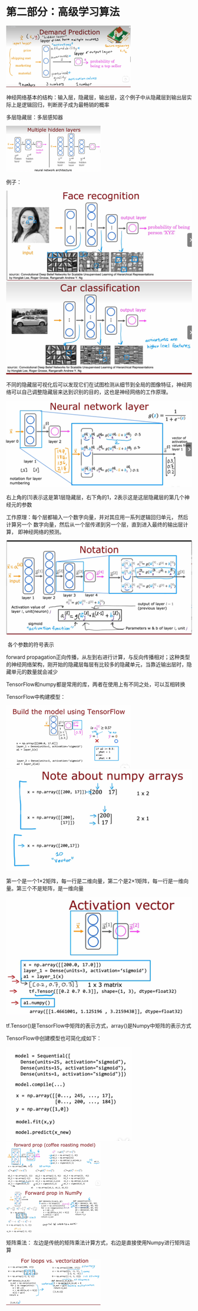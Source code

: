 # 第二部分：高级学习算法

<img src="./图片/image-20231014144607689.png" alt="image-20231014144607689" style="zoom:33%;" />

神经网络基本的结构：输入层，隐藏层，输出层，这个例子中从隐藏层到输出层实际上是逻辑回归，判断房子成为最畅销的概率

多层隐藏层：多层感知器

<img src="./图片/image-20231014144753241.png" alt="image-20231014144753241" style="zoom: 25%;" />

例子：

<img src="./图片/image-20231014145612562.png" alt="image-20231014145612562" style="zoom: 50%;" />

<img src="./图片/image-20231014145634083.png" alt="image-20231014145634083" style="zoom: 50%;" />

不同的隐藏层可视化后可以发现它们在试图检测从细节到全局的图像特征，神经网络可以自己调整隐藏层来达到识别的目的，这也是神经网络的工作原理。

<img src="./图片/image-20231014151702052.png" alt="image-20231014151702052" style="zoom:50%;" />

右上角的[1]表示这是第1层隐藏层，右下角的1，2表示这是这层隐藏层的第几个神经元的参数

工作原理：每个层都输入一个数字向量，并对其应用一系列逻辑回归单元， 然后计算另一个 数字向量，然后从一个层传递到另一个层，直到进入最终的输出层计算， 即神经网络的预测。 

<img src="./图片/image-20231014152739237.png" alt="image-20231014152739237" style="zoom: 50%;" />

​                                                                                                     各个参数的符号表示



forward propagation正向传播，从左到右进行计算，与反向传播相对；这种类型的神经网络架构，刚开始的隐藏层每层有比较多的隐藏单元，当靠近输出层时，隐藏单元的数量就会减少



TensorFlow和numpy都是常用的库，两者在使用上有不同之处，可以互相转换

TensorFlow中构建模型：

<img src="./图片/image-20231014154059035.png" alt="image-20231014154059035" style="zoom:33%;" />

<img src="./图片/image-20231014155050852.png" alt="image-20231014155050852" style="zoom: 50%;" />

第一个是一个1×2矩阵，每一行是二维向量，第二个是2×1矩阵，每一行是一维向量。第三个不是矩阵，是一维向量

<img src="./图片/image-20231014155022160.png" alt="image-20231014155022160" style="zoom: 50%;" />

tf.Tensor()是TensorFlow中矩阵的表示方式，array()是Numpy中矩阵的表示方式



TensorFlow中创建模型也可简化成如下：

<img src="./图片/image-20231014160254454.png" style="zoom: 50%;" />

<img src="./图片/image-20231014160809312.png" alt="image-20231014160809312" style="zoom: 25%;" />

<img src="./图片/image-20231014171309000.png" alt="image-20231014171309000" style="zoom:25%;" />

矩阵乘法：
左边是传统的矩阵乘法计算方式，右边是直接使用Numpy进行矩阵运算

<img src="./图片/image-20231014172750898.png" alt="image-20231014172750898" style="zoom:25%;" />